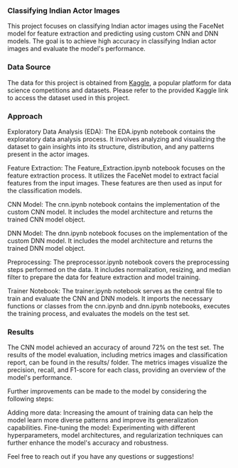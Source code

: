 <h3>Classifying Indian Actor Images</h3>

This project focuses on classifying Indian actor images using the FaceNet model for feature extraction and predicting using custom CNN and DNN models. The goal is to achieve high accuracy in classifying Indian actor images and evaluate the model's performance.

<h3>Data Source</h3>

The data for this project is obtained from [Kaggle](https://www.kaggle.com/datasets/iamsouravbanerjee/indian-actor-images-dataset), a popular platform for data science competitions and datasets. Please refer to the provided Kaggle link to access the dataset used in this project.

<h3>Approach</h3>
Exploratory Data Analysis (EDA): The EDA.ipynb notebook contains the exploratory data analysis process. It involves analyzing and visualizing the dataset to gain insights into its structure, distribution, and any patterns present in the actor images.



Feature Extraction: The Feature_Extraction.ipynb notebook focuses on the feature extraction process. It utilizes the FaceNet model to extract facial features from the input images. These features are then used as input for the classification models.

CNN Model: The cnn.ipynb notebook contains the implementation of the custom CNN model. It includes the model architecture and returns the trained CNN model object.

DNN Model: The dnn.ipynb notebook focuses on the implementation of the custom DNN model. It includes the model architecture and returns the trained DNN model object.

Preprocessing: The preprocessor.ipynb notebook covers the preprocessing steps performed on the data. It includes normalization, resizing, and median filter to prepare the data for feature extraction and model training.

Trainer Notebook: The trainer.ipynb notebook serves as the central file to train and evaluate the CNN and DNN models. It imports the necessary functions or classes from the cnn.ipynb and dnn.ipynb notebooks, executes the training process, and evaluates the models on the test set.

<h3>Results</h3>

The CNN model achieved an accuracy of around 72% on the test set. The results of the model evaluation, including metrics images and classification report, can be found in the results/ folder. The metrics images visualize the precision, recall, and F1-score for each class, providing an overview of the model's performance. 

Further improvements can be made to the model by considering the following steps:

Adding more data: Increasing the amount of training data can help the model learn more diverse patterns and improve its generalization capabilities.
Fine-tuning the model: Experimenting with different hyperparameters, model architectures, and regularization techniques can further enhance the model's accuracy and robustness.

Feel free to reach out if you have any questions or suggestions!
